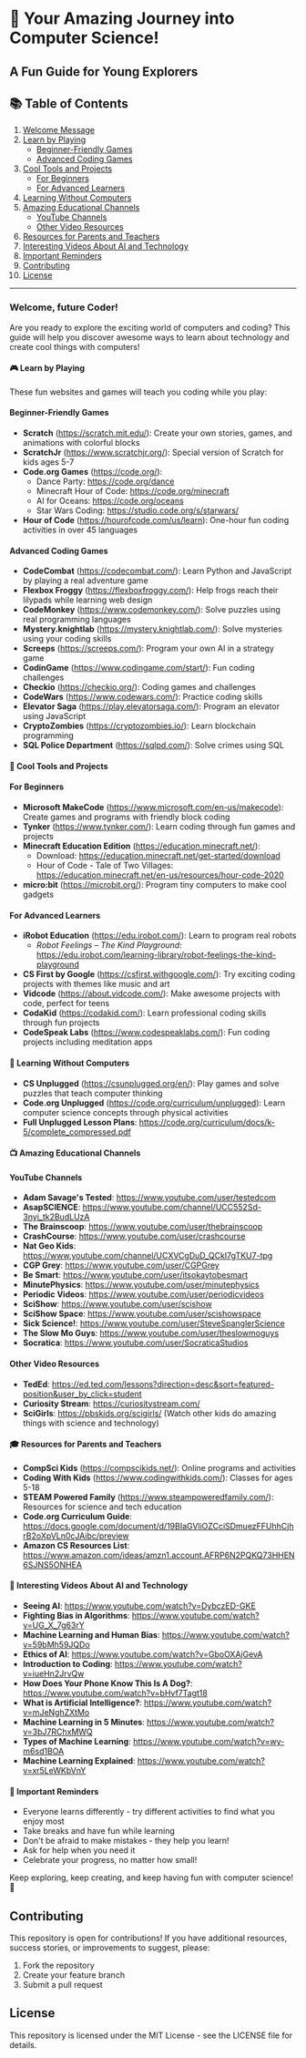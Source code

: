 # 🚀 Your Amazing Journey into Computer Science! 
## A Fun Guide for Young Explorers

## 📚 Table of Contents
1. [Welcome Message](#welcome-future-coder)
2. [Learn by Playing](#learn-by-playing)
   - [Beginner-Friendly Games](#beginner-friendly-games)
   - [Advanced Coding Games](#advanced-coding-games)
3. [Cool Tools and Projects](#cool-tools-and-projects)
   - [For Beginners](#for-beginners)
   - [For Advanced Learners](#for-advanced-learners)
4. [Learning Without Computers](#learning-without-computers)
5. [Amazing Educational Channels](#amazing-educational-channels)
   - [YouTube Channels](#youtube-channels)
   - [Other Video Resources](#other-video-resources)
6. [Resources for Parents and Teachers](#resources-for-parents-and-teachers)
7. [Interesting Videos About AI and Technology](#interesting-videos-about-ai-and-technology)
8. [Important Reminders](#important-reminders)
9. [Contributing](#contributing)
10. [License](#license)

---

###  Welcome, future Coder! 
Are you ready to explore the exciting world of computers and coding? This guide will help you discover awesome ways to learn about technology and create cool things with computers!

#### 🎮 Learn by Playing
These fun websites and games will teach you coding while you play:

#### Beginner-Friendly Games
- **Scratch** (https://scratch.mit.edu/): Create your own stories, games, and animations with colorful blocks
- **ScratchJr** (https://www.scratchjr.org/): Special version of Scratch for kids ages 5-7
- **Code.org Games** (https://code.org/):
  - Dance Party: https://code.org/dance
  - Minecraft Hour of Code: https://code.org/minecraft
  - AI for Oceans: https://code.org/oceans
  - Star Wars Coding: https://studio.code.org/s/starwars/
- **Hour of Code** (https://hourofcode.com/us/learn): One-hour fun coding activities in over 45 languages

#### Advanced Coding Games
- **CodeCombat** (https://codecombat.com/): Learn Python and JavaScript by playing a real adventure game
- **Flexbox Froggy** (https://flexboxfroggy.com/): Help frogs reach their lilypads while learning web design
- **CodeMonkey** (https://www.codemonkey.com/): Solve puzzles using real programming languages
- **Mystery.knightlab** (https://mystery.knightlab.com/): Solve mysteries using your coding skills
- **Screeps** (https://screeps.com/): Program your own AI in a strategy game
- **CodinGame** (https://www.codingame.com/start/): Fun coding challenges
- **Checkio** (https://checkio.org/): Coding games and challenges
- **CodeWars** (https://www.codewars.com/): Practice coding skills
- **Elevator Saga** (https://play.elevatorsaga.com/): Program an elevator using JavaScript
- **CryptoZombies** (https://cryptozombies.io/): Learn blockchain programming
- **SQL Police Department** (https://sqlpd.com/): Solve crimes using SQL

#### 🤖 Cool Tools and Projects

#### For Beginners
- **Microsoft MakeCode** (https://www.microsoft.com/en-us/makecode): Create games and programs with friendly block coding
- **Tynker** (https://www.tynker.com/): Learn coding through fun games and projects
- **Minecraft Education Edition** (https://education.minecraft.net/):
  - Download: https://education.minecraft.net/get-started/download
  - Hour of Code - Tale of Two Villages: https://education.minecraft.net/en-us/resources/hour-code-2020
- **micro:bit** (https://microbit.org/): Program tiny computers to make cool gadgets

#### For Advanced Learners
- **iRobot Education** (https://edu.irobot.com/): Learn to program real robots  
  - *Robot Feelings – The Kind Playground:* https://edu.irobot.com/learning-library/robot-feelings-the-kind-playground
- **CS First by Google** (https://csfirst.withgoogle.com/): Try exciting coding projects with themes like music and art
- **Vidcode** (https://about.vidcode.com/): Make awesome projects with code, perfect for teens
- **CodaKid** (https://codakid.com/): Learn professional coding skills through fun projects
- **CodeSpeak Labs** (https://www.codespeaklabs.com/): Fun coding projects including meditation apps

#### 🎨 Learning Without Computers
- **CS Unplugged** (https://csunplugged.org/en/): Play games and solve puzzles that teach computer thinking
- **Code.org Unplugged** (https://code.org/curriculum/unplugged): Learn computer science concepts through physical activities
- **Full Unplugged Lesson Plans**: https://code.org/curriculum/docs/k-5/complete_compressed.pdf

#### 📺 Amazing Educational Channels

#### YouTube Channels
- **Adam Savage's Tested**: https://www.youtube.com/user/testedcom
- **AsapSCIENCE**: https://www.youtube.com/channel/UCC552Sd-3nyi_tk2BudLUzA
- **The Brainscoop**: https://www.youtube.com/user/thebrainscoop
- **CrashCourse**: https://www.youtube.com/user/crashcourse
- **Nat Geo Kids**: https://www.youtube.com/channel/UCXVCgDuD_QCkI7gTKU7-tpg
- **CGP Grey**: https://www.youtube.com/user/CGPGrey
- **Be Smart**: https://www.youtube.com/user/itsokaytobesmart
- **MinutePhysics**: https://www.youtube.com/user/minutephysics
- **Periodic Videos**: https://www.youtube.com/user/periodicvideos
- **SciShow**: https://www.youtube.com/user/scishow
- **SciShow Space**: https://www.youtube.com/user/scishowspace
- **Sick Science!**: https://www.youtube.com/user/SteveSpanglerScience
- **The Slow Mo Guys**: https://www.youtube.com/user/theslowmoguys
- **Socratica**: https://www.youtube.com/user/SocraticaStudios

#### Other Video Resources
- **TedEd**: https://ed.ted.com/lessons?direction=desc&sort=featured-position&user_by_click=student
- **Curiosity Stream**: https://curiositystream.com/
- **SciGirls**: https://pbskids.org/scigirls/ (Watch other kids do amazing things with science and technology)

#### 🎓 Resources for Parents and Teachers
- **CompSci Kids** (https://compscikids.net/): Online programs and activities
- **Coding With Kids** (https://www.codingwithkids.com/): Classes for ages 5-18
- **STEAM Powered Family** (https://www.steampoweredfamily.com/): Resources for science and tech education
- **Code.org Curriculum Guide**: https://docs.google.com/document/d/19BIaGVliOZCciSDmuezFFUhhCjhrB2oXpVLn0cJAibc/preview
- **Amazon CS Resources List**: https://www.amazon.com/ideas/amzn1.account.AFRP6N2PQKQ73HHEN6SJNS5ONHEA

#### 🎥 Interesting Videos About AI and Technology
- **Seeing AI**: https://www.youtube.com/watch?v=DybczED-GKE
- **Fighting Bias in Algorithms**: https://www.youtube.com/watch?v=UG_X_7g63rY
- **Machine Learning and Human Bias**: https://www.youtube.com/watch?v=59bMh59JQDo
- **Ethics of AI**: https://www.youtube.com/watch?v=GboOXAjGevA
- **Introduction to Coding**: https://www.youtube.com/watch?v=iueHn2JrvQw
- **How Does Your Phone Know This Is A Dog?**: https://www.youtube.com/watch?v=bHvf7Tagt18
- **What is Artificial Intelligence?**: https://www.youtube.com/watch?v=mJeNghZXtMo
- **Machine Learning in 5 Minutes**: https://www.youtube.com/watch?v=3bJ7RChxMWQ
- **Types of Machine Learning**: https://www.youtube.com/watch?v=wy-m6sd1BOA
- **Machine Learning Explained**: https://www.youtube.com/watch?v=xr5LeWKbVnY

#### 🌟 Important Reminders
- Everyone learns differently - try different activities to find what you enjoy most
- Take breaks and have fun while learning
- Don't be afraid to make mistakes - they help you learn!
- Ask for help when you need it
- Celebrate your progress, no matter how small!

Keep exploring, keep creating, and keep having fun with computer science! 🚀

## Contributing

This repository is open for contributions! If you have additional resources, success stories, or improvements to suggest, please:

1. Fork the repository
2. Create your feature branch
3. Submit a pull request

## License

This repository is licensed under the MIT License - see the LICENSE file for details.
